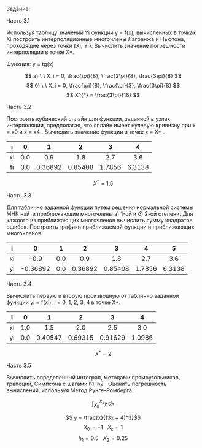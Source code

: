 Задание: 

Часть 3.1

Используя таблицу значений Yi функции y = f(x), вычисленных в точках Xi построить интерполяционные многочлены Лагранжа и Ньютона, проходящие через точки {Xi, Yi}.  Вычислить значение погрешности интерполяции в точке  X*.

Функция:  y = tg(x)

$$ a) \ \  X_i = 0, \frac{\pi}{8}, \frac{2\pi}{8}, \frac{3\pi}{8} $$
$$ б) \ \  X_i = 0, \frac{\pi}{8}, \frac{\pi}{3}, \frac{3\pi}{8} $$
$$ X^{*} = \frac{3\pi}{16}  $$


Часть 3.2

Построить кубический сплайн для функции, заданной в узлах интерполяции, предполагая, что сплайн имеет нулевую кривизну при x = x0 и x = x4 . Вычислить значение функции в точке x = X* .

| i | 0 | 1 | 2 | 3 | 4 |
|:------:|:------:|:------:|:------:|:------:|:------:|
| xi | 0.0 | 0.9 | 1.8 | 2.7 | 3.6 |
| fi | 0.0 | 0.36892 | 0.85408 | 1.7856 | 6.3138 |


$$ X^{*} = 1.5  $$

Часть 3.3

Для таблично заданной функции путем решения нормальной системы МНК найти приближающие многочлены a) 1-ой  и б) 2-ой степени. Для каждого из приближающих многочленов вычислить сумму квадратов ошибок. Построить графики приближаемой функции и приближающих многочленов.

| i | 0 |	1	| 2 |	3 |	4	|5|
|:------:|:------:|:------:|:------:|:------:|:------:|:------:|
| xi |-0.9|	0.0	|0.9|	1.8	|2.7|	3.6 |
| yi | -0.36892	|0.0|	0.36892	|0.85408|	1.7856|	6.3138|

Часть 3.4

Вычислить первую и вторую производную от таблично заданной функции yi = f(xi), i = 0, 1, 2, 3, 4 в точке X*. 

| i | 0 |	1	| 2 |	3 |	4	|
|:------:|:------:|:------:|:------:|:------:|:------:|
| xi |1.0	|1.5|   	2.0	|2.5  | 	3.0|
| yi | 0.0|	0.40547	|0.69315|	0.91629|	1.0986|

$$ X^{*} = 2 $$

Часть 3.5

Вычислить определенный интеграл, методами прямоугольников, трапеций, Симпсона с шагами h1, h2 . Оценить погрешность вычислений, используя  Метод Рунге-Ромберга: 

$$\int_{X_0}^{X_k} y \,dx$$

$$ y = \frac{x}{(3x + 4)^3}$$
$$ X_{0} = -1 \ \ \  X_{k} = 1$$
$$ h_{1} = 0.5 \ \ \  X_{2} = 0.25$$


